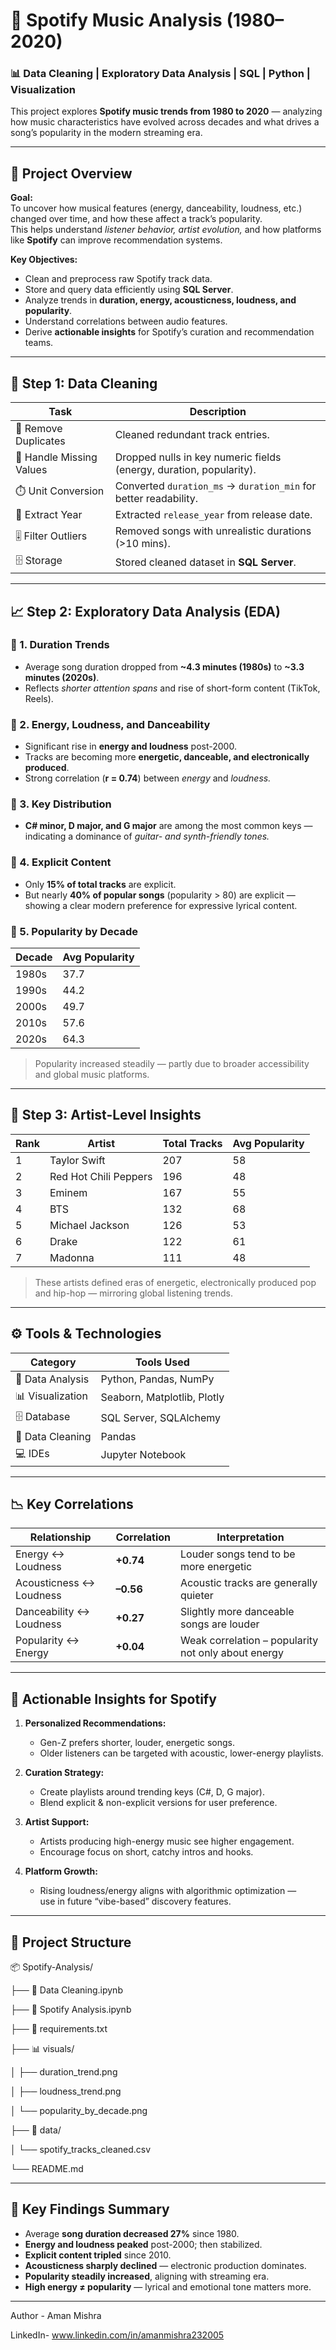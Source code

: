 # 🎵 Spotify Music Analysis (1980–2020)

### 📊 Data Cleaning | Exploratory Data Analysis | SQL | Python | Visualization

This project explores **Spotify music trends from 1980 to 2020** — analyzing how music characteristics have evolved across decades and what drives a song’s popularity in the modern streaming era.

---

## 🧠 Project Overview

**Goal:**  
To uncover how musical features (energy, danceability, loudness, etc.) changed over time, and how these affect a track’s popularity.  
This helps understand *listener behavior, artist evolution,* and how platforms like **Spotify** can improve recommendation systems.

**Key Objectives:**
- Clean and preprocess raw Spotify track data.
- Store and query data efficiently using **SQL Server**.
- Analyze trends in **duration, energy, acousticness, loudness, and popularity**.
- Understand correlations between audio features.
- Derive **actionable insights** for Spotify’s curation and recommendation teams.

---

## 🧹 Step 1: Data Cleaning

| Task | Description |
|------|--------------|
| 🔄 Remove Duplicates | Cleaned redundant track entries. |
| 🧾 Handle Missing Values | Dropped nulls in key numeric fields (energy, duration, popularity). |
| ⏱️ Unit Conversion | Converted `duration_ms` → `duration_min` for better readability. |
| 📅 Extract Year | Extracted `release_year` from release date. |
| 🎚️ Filter Outliers | Removed songs with unrealistic durations (>10 mins). |
| 🗄️ Storage | Stored cleaned dataset in **SQL Server**. |


---

## 📈 Step 2: Exploratory Data Analysis (EDA)

### 🔹 1. Duration Trends
- Average song duration dropped from **~4.3 minutes (1980s)** to **~3.3 minutes (2020s)**.  
- Reflects *shorter attention spans* and rise of short-form content (TikTok, Reels).

### 🔹 2. Energy, Loudness, and Danceability
- Significant rise in **energy and loudness** post-2000.  
- Tracks are becoming more **energetic, danceable, and electronically produced**.  
- Strong correlation (**r = 0.74**) between *energy* and *loudness.*

### 🔹 3. Key Distribution
- **C# minor, D major, and G major** are among the most common keys —  
  indicating a dominance of *guitar- and synth-friendly tones.*

### 🔹 4. Explicit Content
- Only **15% of total tracks** are explicit.  
- But nearly **40% of popular songs** (popularity > 80) are explicit —  
  showing a clear modern preference for expressive lyrical content.

### 🔹 5. Popularity by Decade
| Decade | Avg Popularity |
|---------|----------------|
| 1980s | 37.7 |
| 1990s | 44.2 |
| 2000s | 49.7 |
| 2010s | 57.6 |
| 2020s | 64.3 |

> Popularity increased steadily — partly due to broader accessibility and global music platforms.

---

## 👥 Step 3: Artist-Level Insights

| Rank | Artist | Total Tracks | Avg Popularity |
|------|--------|---------------|----------------|
| 1 | Taylor Swift | 207 | 58 |
| 2 | Red Hot Chili Peppers | 196 | 48 |
| 3 | Eminem | 167 | 55 |
| 4 | BTS | 132 | 68 |
| 5 | Michael Jackson | 126 | 53 |
| 6 | Drake | 122 | 61 |
| 7 | Madonna | 111 | 48 |

> These artists defined eras of energetic, electronically produced pop and hip-hop — mirroring global listening trends.

---

## ⚙️ Tools & Technologies

| Category | Tools Used |
|-----------|-------------|
| 🧮 Data Analysis | Python, Pandas, NumPy |
| 📊 Visualization | Seaborn, Matplotlib, Plotly |
| 🗄️ Database | SQL Server, SQLAlchemy |
| 🧹 Data Cleaning | Pandas|
| 💻 IDEs | Jupyter Notebook  |

---

## 📉 Key Correlations

| Relationship | Correlation | Interpretation |
|---------------|--------------|----------------|
| Energy ↔ Loudness | **+0.74** | Louder songs tend to be more energetic |
| Acousticness ↔ Loudness | **–0.56** | Acoustic tracks are generally quieter |
| Danceability ↔ Loudness | **+0.27** | Slightly more danceable songs are louder |
| Popularity ↔ Energy | **+0.04** | Weak correlation – popularity not only about energy |

---

## 🧩 Actionable Insights for Spotify

1. **Personalized Recommendations:**  
   - Gen-Z prefers shorter, louder, energetic songs.  
   - Older listeners can be targeted with acoustic, lower-energy playlists.

2. **Curation Strategy:**  
   - Create playlists around trending keys (C#, D, G major).  
   - Blend explicit & non-explicit versions for user preference.

3. **Artist Support:**  
   - Artists producing high-energy music see higher engagement.  
   - Encourage focus on short, catchy intros and hooks.

4. **Platform Growth:**  
   - Rising loudness/energy aligns with algorithmic optimization —  
     use in future “vibe-based” discovery features.

---

## 💾 Project Structure

📦 Spotify-Analysis/

├── 📘 Data Cleaning.ipynb

├── 📗 Spotify Analysis.ipynb

├── 📄 requirements.txt

├── 📊 visuals/

│ ├── duration_trend.png

│ ├── loudness_trend.png

│ └── popularity_by_decade.png

├── 📁 data/

│ └── spotify_tracks_cleaned.csv

└── README.md


---

## 🧠 Key Findings Summary

- Average **song duration decreased 27%** since 1980.  
- **Energy and loudness peaked** post-2000; then stabilized.  
- **Explicit content tripled** since 2010.  
- **Acousticness sharply declined** — electronic production dominates.  
- **Popularity steadily increased**, aligning with streaming era.  
- **High energy ≠ popularity** — lyrical and emotional tone matters more.

---

   Author - Aman Mishra
   
   LinkedIn- www.linkedin.com/in/amanmishra232005



